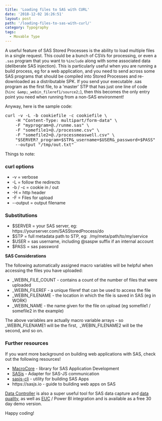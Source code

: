 ```yaml
---
title: 'Loading files to SAS with CURL'
date: '2018-12-02 16:26:51'
layout: post
path: '/loading-files-to-sas-with-curl/'
category: Typography
tags:
  - Movable Type
---
```


A useful feature of SAS Stored Processes is the ability to load multiple files in a single request. This could be a bunch of CSVs for processing, or even a `.sas` program that you want to `%include` along with some associated data (deliberate SAS injection). This is particularly useful when you are running a build process, eg for a web application, and you need to send across some SAS programs that should be compiled into Stored Processes and re-downloaded as a distributable SPK. If you send your executable .sas program as the first file, to a 'master' STP that has just one line of code (`%inc &amp;_webin_fileref1/source2;`), then this becomes the only entry point you need when running from a non-SAS environment!

Anyway, here is the sample code:
<pre>curl -v -L -b cookiefile -c cookiefile \
    -H "Content-Type: multipart/form-data" \
    -F "myprogram=@./runme.sas" \
    -F "somefile1=@./processme.csv" \
    -F "somefile2=@./processmeaswell.csv" \
    "$SERVER?_program=$STP&amp;_username=$USER&amp;_password=$PASS"
    --output "/tmp/out.txt"</pre>
Things to note:
<h3>curl options</h3>
<ul>
 	<li>-v = verbose</li>
 	<li>-L = follow the redirects</li>
 	<li>-b / -c = cookie in / out</li>
 	<li>-H = http header</li>
 	<li>-F = Files for upload</li>
 	<li>--output = output filename</li>
</ul>
<h3>Substitutions</h3>
<ul>
 	<li>$SERVER = your SAS server, eg: https://yourserver.com/SASStoredProcess/do</li>
 	<li>$STP = full metadata path to STP, eg:  /my/meta/path/to/my/service</li>
 	<li>$USER = sas username, including @saspw suffix if an internal account</li>
 	<li>$PASS = sas password</li>
</ul>
<strong>SAS Considerations</strong>

The following automatically assigned macro variables will be helpful when accessing the files you have uploaded:
<ul>
 	<li>_WEBIN_FILE_COUNT - contains a count of the number of files that were uploaded</li>
 	<li>_WEBIN_FILEREF - a unique fileref that can be used to access the file</li>
 	<li>_WEBIN_FILENAME - the location in which the file is saved in SAS (eg in WORK)</li>
 	<li>_WEBIN_NAME - the name given for the file on upload (eg somefile1 / somefile2 in the example)</li>
</ul>
The above variables are actually macro variable arrays - so _WEBIN_FILENAME1 will be the first,  _WEBIN_FILENAME2 will be the second, and so on.
<h3>Further resources</h3>
If you want more background on building web applications with SAS, check out the following resources!
<ul>
 	<li><a href="https://github.com/macropeople/macrocore">MacroCore</a> - library for SAS Application Development</li>
 	<li><a href="https://github.com/macropeople/sasjs">SASjs</a> - Adapter for SAS-JS communication</li>
 	<li><a href="https://github.com/macropeople/sasjs-cli">sasjs-cli</a> - utility for building SAS Apps</li>
 	<li>https://sasjs.io - guide to building web apps on SAS</li>
</ul>
<a href="https://datacontroller.io">Data Controller</a> is also a super useful tool for SAS data capture and <a href="https://www.linkedin.com/pulse/zen-art-data-quality-allan-bowe/">data quality</a>, as well as <a href="https://datacontroller.io/euc-management-system/">EUC</a> / Power BI integration and is available as a free 30 day demo version.

Happy coding!